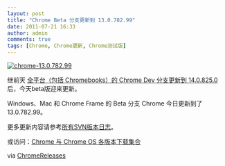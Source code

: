 ```yaml
---
layout: post
title: "Chrome Beta 分支更新到 13.0.782.99"
date: 2011-07-21 16:33
author: admin
comments: true
tags: [Chrome, Chrome更新, Chrome测试版]
---
```

<a href="http://img.chromi.org/2011/07/chrome-13.0.782.99.png">![](http://img.chromi.org/2011/07/chrome-13.0.782.99.png "chrome-13.0.782.99")</a>

继前天 <a href="http://www.chromi.org/archives/12920" target="_blank">全平台（包括 Chromebooks）的 Chrome Dev 分支更新到 14.0.825.0</a> 后，今天beta版迎来更新。

Windows、Mac 和 Chrome Frame 的 Beta 分支 Chrome 今日更新到了 13.0.782.99。

更多更新内容请参考[所有SVN版本日志](http://build.chromium.org/buildbot/perf/dashboard/ui/changelog.html?url=/trunk/src&amp;range=89286:87433&amp;mode=html)。

或访问：[Chrome 与 Chrome OS 各版本下载集合](http://www.chromi.org/chromedownload)

via <a href="http://googlechromereleases.blogspot.com/2011/07/beta-channel-update.html?utm_source=feedburner&amp;utm_medium=feed&amp;utm_campaign=Feed%3A+GoogleChromeReleases+%28Google+Chrome+Releases%29" target="_blank">ChromeReleases</a>
